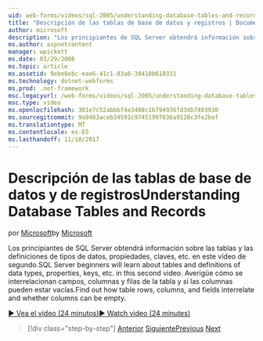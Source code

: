 ```yaml
---
uid: web-forms/videos/sql-2005/understanding-database-tables-and-records
title: "Descripción de las tablas de base de datos y registros | Documentos de Microsoft"
author: microsoft
description: "Los principiantes de SQL Server obtendrá información sobre las tablas y las definiciones de tipos de datos, propiedades, claves, etc. en este vídeo de segundo. Obtener información sobre cómo tabla filas, columnas, un..."
ms.author: aspnetcontent
manager: wpickett
ms.date: 03/29/2006
ms.topic: article
ms.assetid: 9ebe8ebc-eae6-41c1-83a6-38410b610331
ms.technology: dotnet-webforms
ms.prod: .net-framework
msc.legacyurl: /web-forms/videos/sql-2005/understanding-database-tables-and-records
msc.type: video
ms.openlocfilehash: 301e7c52abbbf4e3408c1b794936fd3db7403930
ms.sourcegitcommit: 9a9483aceb34591c97451997036a9120c3fe2baf
ms.translationtype: MT
ms.contentlocale: es-ES
ms.lasthandoff: 11/10/2017
---
```

<a name="understanding-database-tables-and-records"></a><span data-ttu-id="a96c0-104">Descripción de las tablas de base de datos y de registros</span><span class="sxs-lookup"><span data-stu-id="a96c0-104">Understanding Database Tables and Records</span></span>
====================
<span data-ttu-id="a96c0-105">por [Microsoft](https://github.com/microsoft)</span><span class="sxs-lookup"><span data-stu-id="a96c0-105">by [Microsoft](https://github.com/microsoft)</span></span>

<span data-ttu-id="a96c0-106">Los principiantes de SQL Server obtendrá información sobre las tablas y las definiciones de tipos de datos, propiedades, claves, etc. en este vídeo de segundo.</span><span class="sxs-lookup"><span data-stu-id="a96c0-106">SQL Server beginners will learn about tables and definitions of data types, properties, keys, etc. in this second video.</span></span> <span data-ttu-id="a96c0-107">Averigüe cómo se interrelacionan campos, columnas y filas de la tabla y si las columnas pueden estar vacías.</span><span class="sxs-lookup"><span data-stu-id="a96c0-107">Find out how table rows, columns, and fields interrelate and whether columns can be empty.</span></span>

[<span data-ttu-id="a96c0-108">&#9654; Vea el vídeo (24 minutos)</span><span class="sxs-lookup"><span data-stu-id="a96c0-108">&#9654; Watch video (24 minutes)</span></span>](https://channel9.msdn.com/Blogs/ASP-NET-Site-Videos/understanding-database-tables-and-records)

>[!div class="step-by-step"]
<span data-ttu-id="a96c0-109">[Anterior](what-is-a-database.md)
[Siguiente](more-about-column-data-types-and-other-properties.md)</span><span class="sxs-lookup"><span data-stu-id="a96c0-109">[Previous](what-is-a-database.md)
[Next](more-about-column-data-types-and-other-properties.md)</span></span>
